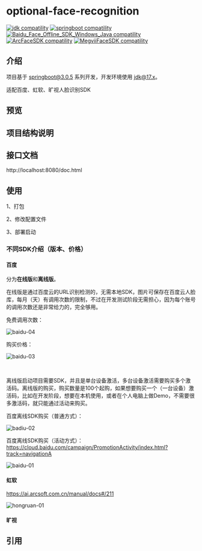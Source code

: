 # optional-face-recognition

<p>
  <a href="https://www.oracle.com/java/technologies/javase/17u-relnotes.html"><img src="https://img.shields.io/badge/jdk-%3E=17.0.0-blue.svg" alt="jdk compatility"></a>
  <a href="https://spring.io/projects/spring-boot"><img src="https://img.shields.io/badge/springboot-%3E=3.0.0-green.svg" alt="springboot compatility"></a>
  <a href="https://cloud.baidu.com/product/face"><img src="https://img.shields.io/badge/Baidu_Face_Offline_SDK_Windows_Java-=8.3-orange.svg" alt="Baidu_Face_Offline_SDK_Windows_Java compatility"></a>
  <a href="https://ai.arcsoft.com.cn/product/arcface.html"><img src="https://img.shields.io/badge/ArcFaceSDK-=4.1-red.svg" alt="ArcFaceSDK compatility"></a>
  <a href="https://www.faceplusplus.com.cn/"><img src="https://img.shields.io/badge/MegviiFaceSDK-=3.0-violet.svg" alt="MegviiFaceSDK compatility"></a>
</p>

## 介绍

项目基于 [springboot@3.0.5](https://spring.io/projects/spring-boot) 系列开发，开发环境使用 [jdk@17.x](https://www.oracle.com/java/technologies/downloads/#java17)。

适配百度、虹软、旷视人脸识别SDK

## 预览

## 项目结构说明

## 接口文档

http://localhost:8080/doc.html

## 使用

1、打包

2、修改配置文件

3、部署启动

### 不同SDK介绍（版本、价格）

#### 百度

分为**在线版**和**离线版**。

在线版是通过百度云的URL识别检测的，无需本地SDK，图片可保存在百度云人脸库，每月（天）有调用次数的限制，不过在开发测试阶段无需担心，因为每个账号的调用次数还是非常给力的，完全够用。

免费调用次数：

![baidu-04](https://github.com/yushuishu/optional-face-recognition/assets/50919172/0964bbd7-e527-4a03-b301-e475d7e88a85)

购买价格：

![baidu-03](https://github.com/yushuishu/optional-face-recognition/assets/50919172/68a5afc2-3fb7-4a3a-a79f-36315562d29c)

<br>

离线版启动项目需要SDK，并且是单台设备激活，多台设备激活需要购买多个激活码。离线版的购买，购买数量是100个起购，如果想要购买一个（一台设备）激活码，比如在开发阶段，想要在本机使用，或者在个人电脑上做Demo，不需要很多激活码，就只能通过活动来购买。

百度离线SDK购买（普通方式）：

![badiu-02](https://github.com/yushuishu/optional-face-recognition/assets/50919172/f8192839-1c59-466b-808f-ec02c60f3dbc)


百度离线SDK购买（活动方式）：https://cloud.baidu.com/campaign/PromotionActivity/index.html?track=navigationA

![baidu-01](https://github.com/yushuishu/optional-face-recognition/assets/50919172/a20df648-3984-4fd1-bb20-531c3461c7fb)


#### 虹软

https://ai.arcsoft.com.cn/manual/docs#/211

![hongruan-01](https://github.com/yushuishu/optional-face-recognition/assets/50919172/0a760eec-6f6e-4970-bf77-9095ea15ba94)



#### 旷视




## 引用

